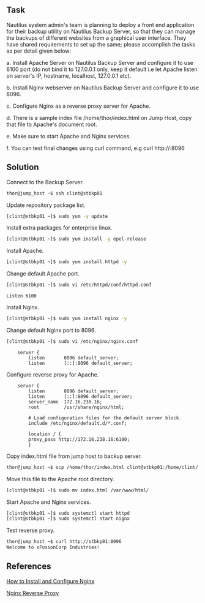## Task

Nautilus system admin's team is planning to deploy a front end application for their backup utility on Nautilus Backup Server, so that they can manage the backups of different websites from a graphical user interface. They have shared requirements to set up the same; please accomplish the tasks as per detail given below:

a. Install Apache Server on Nautilus Backup Server and configure it to use 6100 port (do not bind it to 127.0.0.1 only, keep it default i.e let Apache listen on server's IP, hostname, localhost, 127.0.0.1 etc).

b. Install Nginx webserver on Nautilus Backup Server and configure it to use 8096.

c. Configure Nginx as a reverse proxy server for Apache.

d. There is a sample index file /home/thor/index.html on Jump Host, copy that file to Apache's document root.

e. Make sure to start Apache and Nginx services.

f. You can test final changes using curl command, e.g curl http://<backup server IP or Hostname>:8096
## Solution
Connect to the Backup Server.

```sh
thor@jump_host ~$ ssh clint@stbkp01
```

Update repository package list.

```sh
[clint@stbkp01 ~]$ sudo yum -y update
```
Install extra packages for enterprise linux.
```sh
[clint@stbkp01 ~]$ sudo yum install -y epel-release
```

Install Apache.

```sh
[clint@stbkp01 ~]$ sudo yum install httpd -y
```

Change default Apache port.
```sh
[clint@stbkp01 ~]$ sudo vi /etc/httpd/conf/httpd.conf
```
```
Listen 6100
```

Install Nginx.
```sh
[clint@stbkp01 ~]$ sudo yum install nginx -y
```

Change default Nginx port to 8096.
```sh
[clint@stbkp01 ~]$ sudo vi /etc/nginx/nginx.conf
```
```
    server {
        listen       8096 default_server;
        listen       [::]:8096 default_server;
```

Configure reverse proxy for Apache.

```
    server {
        listen       8096 default_server;
        listen       [::]:8096 default_server;
        server_name  172.16.238.16;
        root         /usr/share/nginx/html;

        # Load configuration files for the default server block.
        include /etc/nginx/default.d/*.conf;

        location / {
        proxy_pass http://172.16.238.16:6100;
        }
```

Copy index.html file from jump host to backup server.

```sh
thor@jump_host ~$ scp /home/thor/index.html clint@stbkp01:/home/clint/
```

Move this file to the Apache root directory.
```sh
[clint@stbkp01 ~]$ sudo mv index.html /var/www/html/
```

Start Apache and Nginx services.

```sh
[clint@stbkp01 ~]$ sudo systemctl start httpd
[clint@stbkp01 ~]$ sudo systemctl start nignx
```
Test reverse proxy.

```sh
thor@jump_host ~$ curl http://stbkp01:8096
Welcome to xFusionCorp Industries!
```
## References

[How to Install and Configure Nginx](https://phoenixnap.com/kb/how-to-install-nginx-on-centos-7)

[Nginx Reverse Proxy](https://phoenixnap.com/kb/nginx-reverse-proxy)
